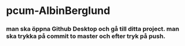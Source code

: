 # pcum-AlbinBerglund
### man ska öppna Github Desktop och gå till ditta project. man ska trykka på commit to master och efter tryk på push.